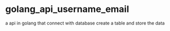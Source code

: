# golang_api_username_email
a api in golang that connect with database create a table and store the data
